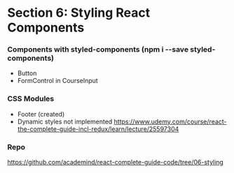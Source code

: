 # Section 6: Styling React Components

### Components with styled-components (npm i --save styled-components)
- Button
- FormControl in CourseInput

### CSS Modules
- Footer (created)
- Dynamic styles not implemented https://www.udemy.com/course/react-the-complete-guide-incl-redux/learn/lecture/25597304

### Repo
https://github.com/academind/react-complete-guide-code/tree/06-styling
